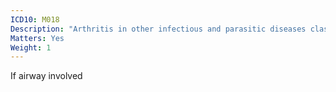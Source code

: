 ```yaml
---
ICD10: M018
Description: "Arthritis in other infectious and parasitic diseases classified elsewhere"
Matters: Yes
Weight: 1
---
```

If airway involved
